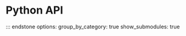 # Python API

::: endstone
    options:
        group_by_category: true
        show_submodules: true